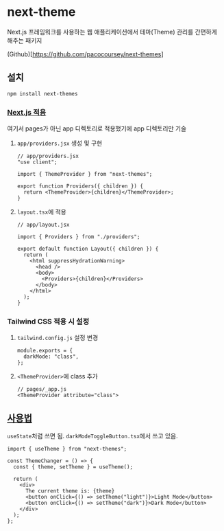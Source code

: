 # next-theme

Next.js 프레임워크를 사용하는 웹 애플리케이션에서 테마(Theme) 관리를 간편하게 해주는 패키지

(Github)[https://github.com/pacocoursey/next-themes]

## 설치

`npm install next-themes`

### [Next.js 적용](https://github.com/pacocoursey/next-themes#use)

여기서 pages가 아닌 app 디렉토리로 적용했기에 app 디렉토리만 기술

1. `app/providers.jsx` 생성 및 구현

   ```tsx
   // app/providers.jsx
   "use client";

   import { ThemeProvider } from "next-themes";

   export function Providers({ children }) {
     return <ThemeProvider>{children}</ThemeProvider>;
   }
   ```

2. `layout.tsx`에 적용

   ```tsx
   // app/layout.jsx

   import { Providers } from "./providers";

   export default function Layout({ children }) {
     return (
       <html suppressHydrationWarning>
         <head />
         <body>
           <Providers>{children}</Providers>
         </body>
       </html>
     );
   }
   ```

### Tailwind CSS 적용 시 설정

1. `tailwind.config.js` 설정 변경
   ```tsx
   module.exports = {
     darkMode: "class",
   };
   ```
2. `<ThemeProvider>`에 class 추가
   ```tsx
   // pages/_app.js
   <ThemeProvider attribute="class">
   ```

## [사용법](https://github.com/pacocoursey/next-themes#usetheme)

`useState`처럼 쓰면 됨. `darkModeToggleButton.tsx`에서 쓰고 있음.

```tsx
import { useTheme } from "next-themes";

const ThemeChanger = () => {
  const { theme, setTheme } = useTheme();

  return (
    <div>
      The current theme is: {theme}
      <button onClick={() => setTheme("light")}>Light Mode</button>
      <button onClick={() => setTheme("dark")}>Dark Mode</button>
    </div>
  );
};
```
